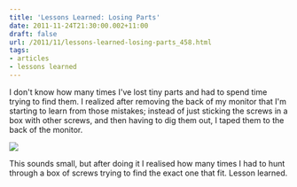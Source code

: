 ```yaml
---
title: 'Lessons Learned: Losing Parts'
date: 2011-11-24T21:30:00.002+11:00
draft: false
url: /2011/11/lessons-learned-losing-parts_458.html
tags: 
- articles
- lessons learned
---
```


I don't know how many times I've lost tiny parts and had to spend time trying to find them. I realized after removing the back of my monitor that I'm starting to learn from those mistakes; instead of just sticking the screws in a box with other screws, and then having to dig them out, I taped them to the back of the monitor.

[![](https://blogger.googleusercontent.com/img/b/R29vZ2xl/AVvXsEjdsrGGIgIwudUyykswXY0FS7wK2fssrepfNQqldElC7NFgom4pMNJ8amETDCayCKzgOkMeJFNlSNbC4y6lOs9Oj9fK1i5DWNpTF5CoRr_h0rb1s-OUm88qoNyODThD1zm4vmh0Ygt1a3Qu/s400/IMG_20111103_191634.jpg)](https://picasaweb.google.com/lh/photo/OqMPZv-C1FIlFQUDle20ttMTjNZETYmyPJy0liipFm0?feat=embedwebsite)  
  

This sounds small, but after doing it I realised how many times I had to hunt through a box of screws trying to find the exact one that fit. Lesson learned.